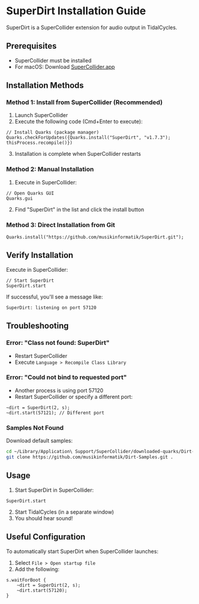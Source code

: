 # SuperDirt Installation Guide

SuperDirt is a SuperCollider extension for audio output in TidalCycles.

## Prerequisites
- SuperCollider must be installed
- For macOS: Download [SuperCollider.app](https://supercollider.github.io/download)

## Installation Methods

### Method 1: Install from SuperCollider (Recommended)

1. Launch SuperCollider
2. Execute the following code (Cmd+Enter to execute):

```supercollider
// Install Quarks (package manager)
Quarks.checkForUpdates({Quarks.install("SuperDirt", "v1.7.3"); thisProcess.recompile()})
```

3. Installation is complete when SuperCollider restarts

### Method 2: Manual Installation

1. Execute in SuperCollider:
```supercollider
// Open Quarks GUI
Quarks.gui
```

2. Find "SuperDirt" in the list and click the install button

### Method 3: Direct Installation from Git

```supercollider
Quarks.install("https://github.com/musikinformatik/SuperDirt.git");
```

## Verify Installation

Execute in SuperCollider:

```supercollider
// Start SuperDirt
SuperDirt.start
```

If successful, you'll see a message like:
```
SuperDirt: listening on port 57120
```

## Troubleshooting

### Error: "Class not found: SuperDirt"
- Restart SuperCollider
- Execute `Language > Recompile Class Library`

### Error: "Could not bind to requested port"
- Another process is using port 57120
- Restart SuperCollider or specify a different port:
```supercollider
~dirt = SuperDirt(2, s);
~dirt.start(57121); // Different port
```

### Samples Not Found
Download default samples:
```bash
cd ~/Library/Application\ Support/SuperCollider/downloaded-quarks/Dirt-Samples/
git clone https://github.com/musikinformatik/Dirt-Samples.git .
```

## Usage

1. Start SuperDirt in SuperCollider:
```supercollider
SuperDirt.start
```

2. Start TidalCycles (in a separate window)
3. You should hear sound!

## Useful Configuration

To automatically start SuperDirt when SuperCollider launches:

1. Select `File > Open startup file`
2. Add the following:

```supercollider
s.waitForBoot {
    ~dirt = SuperDirt(2, s);
    ~dirt.start(57120);
}
```
